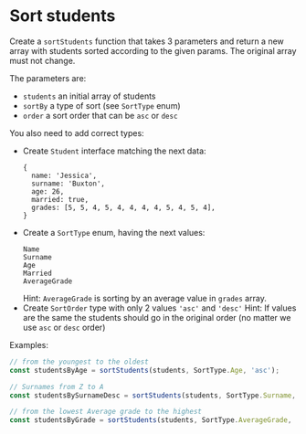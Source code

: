 # Sort students
Create a `sortStudents` function that takes 3 parameters and return a new array
with students sorted according to the given params. The original array must not
change.

The parameters are:
- `students` an initial array of students
- `sortBy` a type of sort (see `SortType` enum)
- `order` a sort order that can be `asc` or `desc`

You also need to add correct types:
- Create `Student` interface matching the next data:
    ```
    {
      name: 'Jessica',
      surname: 'Buxton',
      age: 26,
      married: true,
      grades: [5, 5, 4, 5, 4, 4, 4, 4, 5, 4, 5, 4],
    }
    ```
- Create a `SortType` enum, having the next values:
    ```
    Name
    Surname
    Age
    Married
    AverageGrade
    ```
    Hint: `AverageGrade` is sorting by an average value in `grades` array.
- Create `SortOrder` type with only 2 values `'asc'` and `'desc'` 
    Hint: If values are the same the students should go in the original order 
    (no matter we use `asc` or `desc` order)

Examples:
```js
// from the youngest to the oldest
const studentsByAge = sortStudents(students, SortType.Age, 'asc');

// Surnames from Z to A
const studentsBySurnameDesc = sortStudents(students, SortType.Surname, 'desc');

// from the lowest Average grade to the highest
const studentsByGrade = sortStudents(students, SortType.AverageGrade, 'asc');
```
